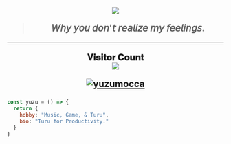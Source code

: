 <h2 align="center"><br>

<img src="https://media0.giphy.com/media/4xKJUTzWPAVoY/giphy.gif?cid=6c09b9527iykv4i64kzg6o96mxylf7v3sh60phwx4kfl9pqh&ep=v1_internal_gif_by_id&rid=giphy.gif&ct=g"/></p>
> 𝘞𝘩𝘺 𝘺𝘰𝘶 𝘥𝘰𝘯'𝘵 𝘳𝘦𝘢𝘭𝘪𝘻𝘦 𝘮𝘺 𝘧𝘦𝘦𝘭𝘪𝘯𝘨𝘴.
----
<p align="center"> 
  𝐕𝐢𝐬𝐢𝐭𝐨𝐫 𝐂𝐨𝐮𝐧𝐭<br>
  <img src="https://profile-counter.glitch.me/ywxzyy/count.svg" />

<p align="center"> <a href="https://twitter.com/" target="blank"><img src="https://img.shields.io/twitter/follow/YuzuMocca?logo=twitter&style=for-the-badge" alt="yuzumocca" /></a>

###
```js
const yuzu = () => {
  return {
    hobby: "Music, Game, & Turu",
    bio: "Turu for Productivity."
  }
}
```
